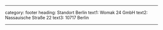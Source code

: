 ---

category: footer
heading: Standort Berlin
text1: Womak 24 GmbH
text2: Nassauische Straße 22
text3: 10717 Berlin

---